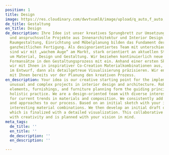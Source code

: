 ```yaml
---
position: 1
title: Design
image: https://res.cloudinary.com/dwvtvuml8/image/upload/q_auto,f_auto,dpr_auto/v1581067969/Gestaltung-Design-Materialien_web_xzs6ue.jpg
de_title: Gestaltung
en_title: Design
de_description: Ihre Idee ist unser kreatives Sprungbrett zur Umsetzung für unkonventionelle
  und anspruchsvolle Projekte aus Innenarchitektur und Interior Design. Die solide
  Raumgestaltung, Einrichtung und Möbelplanung bilden das Fundament der von uns gelebten,
  ganzheitlichen Fertigung. Als designorientiertes Team mit unterschiedlichen Schwerpunkten
  sind wir mit „wachem Auge“ am Markt, stark orientiert an aktuellen Strömungen rund
  um Material, Design und Gestaltung. Wir beziehen kontinuierlich neue Material- und
  Formansätze in den Gestaltungsprozess mit ein. Anhand einer ersten Skizze wählen
  wir mit Ihnen in inspirativer Co-Creation Materialkombinationen aus, die wir zunächst
  im Entwurf, dann als detailgetreue Visualisierung präzisieren. Wir entwickeln gemeinsam
  mit Ihnen bereits vor der Planung den kreativen Prozess.
en_description: Your idea is our creative starting point for the implementation of
  unusual and complex projects in interior design and architecture. Robust spatial
  elements, furnishings, and furniture planning form the guiding principles of our
  holistic practice. We are a design-oriented team with diverse interests and an eye
  for current trends in materials and composition. We consistently add new materials
  and approaches to our process. Based on an initial sketch with your input, we select
  interesting material combinations. We then develop an initial draft of the design,
  which is finalized with a detailed visualization. This collaborative process begins
  with creativity and is planned with your vision in mind.
meta_tags:
  de_title: ''
  en_title: ''
  de_description: ''
  en_description: ''

---
```

